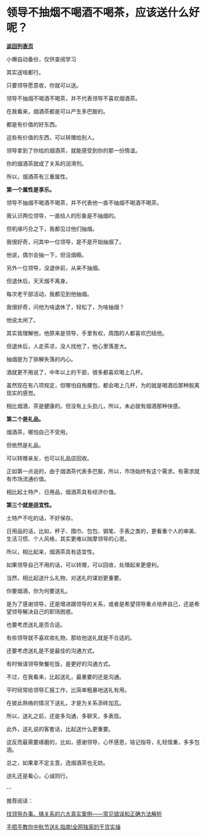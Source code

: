 # 领导不抽烟不喝酒不喝茶，应该送什么好呢？

[**返回列表页**](/gzh/费曼的小茶馆)

小懒自动备份，仅供查阅学习

其实送啥都行。  

只要领导愿意收，你就可以送。

领导不抽烟不喝酒不喝茶，并不代表领导不喜欢烟酒茶。

在我看来，烟酒茶都是可以产生多巴胺的。  

都是有价值的好东西。  

这些有价值的东西，可以转赠给别人。

领导拿到了你给的烟酒茶，就能感受到你的那一份情谊。

你的烟酒茶就成了关系的润滑剂。

所以，烟酒茶有三重属性。

**第一个属性是享乐。**

领导不抽烟不喝酒不喝茶，并不代表他一直不抽烟不喝酒不喝茶。  

我认识两位领导，一直给人的形象是不抽烟的。

但机缘巧合之下，我都见过他们抽烟。

我很好奇，问其中一位领导，是不是开始抽烟了。  

他说，偶尔会抽一下，但没烟瘾。  

另外一位领导，没退休前，从来不抽烟。  

但退休后，天天烟不离身。  

每次老干部活动，我都见到他抽烟。  

我很好奇，问他为啥退休了，轻松了，为啥抽烟？  

他说太闲了。

其实我理解他，他原来是领导，手里有权，周围的人都喜欢巴结他。

但退休后，人走茶凉，没人找他了，他心里落差大。

抽烟是为了排解失落的内心。

酒就更不用说了，中年以上的干部，很多都喜欢喝上几杯。  

虽然现在有八项规定，但哪怕自掏腰包，都会喝上几杯，为的就是喝酒后那种脱离现实的感觉。  

相比烟酒，茶是健康的。但没有上头劲儿，所以，未必就有烟酒那种快感。

**第二个是礼品。**  

烟酒茶，哪怕自己不受用。  

但依然是礼品。

可以转赠亲友，也可以礼品店回收。  

正如第一点说的，由于烟酒茶代表多巴胺，所以，市场始终有这个需求。有需求就有市场流通价值。

相比起土特产、日用品，烟酒茶具有经济价值。

**第三个就是适宜性。**

土特产不吃的话，不好保存。  

日用品的话，比如，杯子、围巾、包包、钢笔、手表之类的，更看重个人的审美、生活习惯、个人风格，其实更难以揣摩领导的心思。

所以，相比起来，烟酒茶具有适宜性。  

如果领导自己不用的话，可以转赠，可以回收，处理起来更便利。

当然，相比起送什么礼物，对送礼的谋划更重要。  

你要烟酒，你为何要送礼。  

是为了感谢领导，还是增进跟领导的关系，或者是希望领导重点培养自己，还是希望领导解决自己的职场困惑。

也要考虑送礼是否合适。  

有些领导就不喜欢收礼物，那给他送礼就是不合适的。

还要考虑送礼是不是最佳的沟通方式。  

有时候请领导聚餐吃饭，是更好的沟通方式。

不过，在我看来，比起送礼，最重要的还是沟通。  

平时经常给领导汇报工作，比简单粗暴地送礼有用。  

在彼此熟络的情况下送礼，才是为关系添砖加瓦。

所以，送礼之前，还是多沟通，多聊天，多表现。  

此外，送礼说的客套话，比起送什么更重要。

这反而最需要琢磨的，比如，感谢领导，心怀感恩，铭记指导，礼轻情重，多多包涵。

总之，如果拿不定主意，选烟酒茶也无妨。  

送礼还是看心，心诚则行。  

\--

推荐阅读：  

[找领导办事、搞关系的六大真实案例——常见错误和正确方法解析](https://mp.weixin.qq.com/s?__biz=Mzk0MzcyOTA5Ng==&mid=2247487932&idx=2&sn=49f44bd0a9ce5c3abd4fde278f6fe7d4&scene=21#wechat_redirect)  

[手把手教你中秋节送礼指南!全网独家的干货实操](https://mp.weixin.qq.com/s?__biz=Mzk0MzcyOTA5Ng==&mid=2247487893&idx=2&sn=87b05c5beccab1908b05aa96c4f016f7&scene=21#wechat_redirect)

